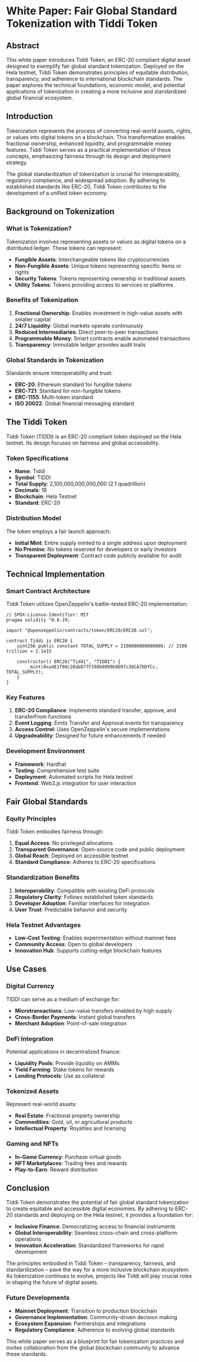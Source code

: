 # White Paper: Fair Global Standard Tokenization with Tiddi Token

## Abstract

This white paper introduces Tiddi Token, an ERC-20 compliant digital asset designed to exemplify fair global standard tokenization. Deployed on the Hela testnet, Tiddi Token demonstrates principles of equitable distribution, transparency, and adherence to international blockchain standards. The paper explores the technical foundations, economic model, and potential applications of tokenization in creating a more inclusive and standardized global financial ecosystem.

## Introduction

Tokenization represents the process of converting real-world assets, rights, or values into digital tokens on a blockchain. This transformation enables fractional ownership, enhanced liquidity, and programmable money features. Tiddi Token serves as a practical implementation of these concepts, emphasizing fairness through its design and deployment strategy.

The global standardization of tokenization is crucial for interoperability, regulatory compliance, and widespread adoption. By adhering to established standards like ERC-20, Tiddi Token contributes to the development of a unified token economy.

## Background on Tokenization

### What is Tokenization?

Tokenization involves representing assets or values as digital tokens on a distributed ledger. These tokens can represent:

- **Fungible Assets**: Interchangeable tokens like cryptocurrencies
- **Non-Fungible Assets**: Unique tokens representing specific items or rights
- **Security Tokens**: Tokens representing ownership in traditional assets
- **Utility Tokens**: Tokens providing access to services or platforms

### Benefits of Tokenization

1. **Fractional Ownership**: Enables investment in high-value assets with smaller capital
2. **24/7 Liquidity**: Global markets operate continuously
3. **Reduced Intermediaries**: Direct peer-to-peer transactions
4. **Programmable Money**: Smart contracts enable automated transactions
5. **Transparency**: Immutable ledger provides audit trails

### Global Standards in Tokenization

Standards ensure interoperability and trust:

- **ERC-20**: Ethereum standard for fungible tokens
- **ERC-721**: Standard for non-fungible tokens
- **ERC-1155**: Multi-token standard
- **ISO 20022**: Global financial messaging standard

## The Tiddi Token

Tiddi Token (TIDDI) is an ERC-20 compliant token deployed on the Hela testnet. Its design focuses on fairness and global accessibility.

### Token Specifications

- **Name**: Tiddi
- **Symbol**: TIDDI
- **Total Supply**: 2,100,000,000,000,000 (2.1 quadrillion)
- **Decimals**: 18
- **Blockchain**: Hela Testnet
- **Standard**: ERC-20

### Distribution Model

The token employs a fair launch approach:

- **Initial Mint**: Entire supply minted to a single address upon deployment
- **No Premine**: No tokens reserved for developers or early investors
- **Transparent Deployment**: Contract code publicly available for audit

## Technical Implementation

### Smart Contract Architecture

Tiddi Token utilizes OpenZeppelin's battle-tested ERC-20 implementation:

```solidity
// SPDX-License-Identifier: MIT
pragma solidity ^0.8.19;

import "@openzeppelin/contracts/token/ERC20/ERC20.sol";

contract Tiddi is ERC20 {
    uint256 public constant TOTAL_SUPPLY = 2100000000000000; // 2100 trillion = 2.1e15

    constructor() ERC20("Tiddi", "TIDDI") {
        _mint(0xa4E1f98c20abD77F198b8899b8D97c38CA7bDfCc, TOTAL_SUPPLY);
    }
}
```

### Key Features

1. **ERC-20 Compliance**: Implements standard transfer, approve, and transferFrom functions
2. **Event Logging**: Emits Transfer and Approval events for transparency
3. **Access Control**: Uses OpenZeppelin's secure implementations
4. **Upgradeability**: Designed for future enhancements if needed

### Development Environment

- **Framework**: Hardhat
- **Testing**: Comprehensive test suite
- **Deployment**: Automated scripts for Hela testnet
- **Frontend**: Web3.js integration for user interaction

## Fair Global Standards

### Equity Principles

Tiddi Token embodies fairness through:

1. **Equal Access**: No privileged allocations
2. **Transparent Governance**: Open-source code and public deployment
3. **Global Reach**: Deployed on accessible testnet
4. **Standard Compliance**: Adheres to ERC-20 specifications

### Standardization Benefits

1. **Interoperability**: Compatible with existing DeFi protocols
2. **Regulatory Clarity**: Follows established token standards
3. **Developer Adoption**: Familiar interfaces for integration
4. **User Trust**: Predictable behavior and security

### Hela Testnet Advantages

- **Low-Cost Testing**: Enables experimentation without mainnet fees
- **Community Access**: Open to global developers
- **Innovation Hub**: Supports cutting-edge blockchain features

## Use Cases

### Digital Currency

TIDDI can serve as a medium of exchange for:

- **Microtransactions**: Low-value transfers enabled by high supply
- **Cross-Border Payments**: Instant global transfers
- **Merchant Adoption**: Point-of-sale integration

### DeFi Integration

Potential applications in decentralized finance:

- **Liquidity Pools**: Provide liquidity on AMMs
- **Yield Farming**: Stake tokens for rewards
- **Lending Protocols**: Use as collateral

### Tokenized Assets

Represent real-world assets:

- **Real Estate**: Fractional property ownership
- **Commodities**: Gold, oil, or agricultural products
- **Intellectual Property**: Royalties and licensing

### Gaming and NFTs

- **In-Game Currency**: Purchase virtual goods
- **NFT Marketplaces**: Trading fees and rewards
- **Play-to-Earn**: Reward distribution

## Conclusion

Tiddi Token demonstrates the potential of fair global standard tokenization to create equitable and accessible digital economies. By adhering to ERC-20 standards and deploying on the Hela testnet, it provides a foundation for:

- **Inclusive Finance**: Democratizing access to financial instruments
- **Global Interoperability**: Seamless cross-chain and cross-platform operations
- **Innovation Acceleration**: Standardized frameworks for rapid development

The principles embodied in Tiddi Token – transparency, fairness, and standardization – pave the way for a more inclusive blockchain ecosystem. As tokenization continues to evolve, projects like Tiddi will play crucial roles in shaping the future of digital assets.

### Future Developments

- **Mainnet Deployment**: Transition to production blockchain
- **Governance Implementation**: Community-driven decision making
- **Ecosystem Expansion**: Partnerships and integrations
- **Regulatory Compliance**: Adherence to evolving global standards

This white paper serves as a blueprint for fair tokenization practices and invites collaboration from the global blockchain community to advance these standards.
